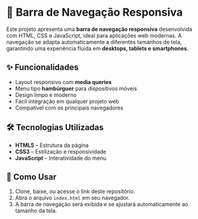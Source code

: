 # 📱 Barra de Navegação Responsiva

Este projeto apresenta uma **barra de navegação responsiva** desenvolvida com HTML, CSS e JavaScript, ideal para aplicações web modernas. A navegação se adapta automaticamente a diferentes tamanhos de tela, garantindo uma experiência fluida em **desktops, tablets e smartphones**.

## ✨ Funcionalidades

- Layout responsivo com **media queries**
- Menu tipo **hambúrguer** para dispositivos móveis
- Design limpo e moderno
- Fácil integração em qualquer projeto web
- Compatível com os principais navegadores

## 🛠 Tecnologias Utilizadas

- **HTML5** – Estrutura da página
- **CSS3** – Estilização e responsividade
- **JavaScript** – Interatividade do menu

## 🚀 Como Usar

1. Clone, baixe, ou acesse o link deste repositório.
2. Abra o arquivo `index.html` em seu navegador.
3. A barra de navegação será exibida e se ajustará automaticamente ao tamanho da tela.
